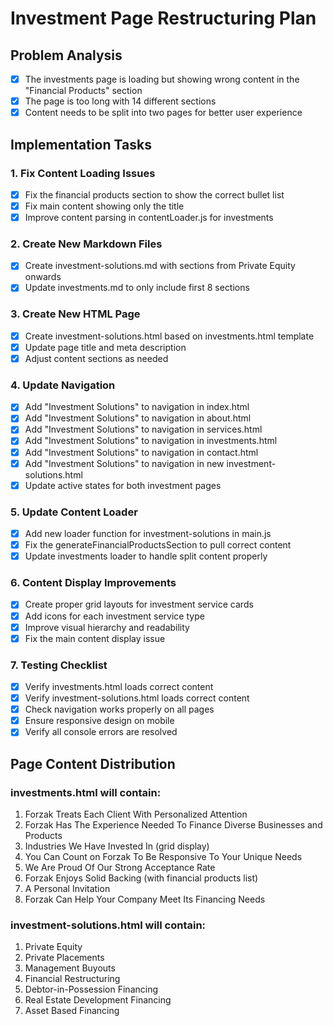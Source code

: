 # Investment Page Restructuring Plan

## Problem Analysis
- [x] The investments page is loading but showing wrong content in the "Financial Products" section
- [x] The page is too long with 14 different sections
- [x] Content needs to be split into two pages for better user experience

## Implementation Tasks

### 1. Fix Content Loading Issues
- [x] Fix the financial products section to show the correct bullet list
- [x] Fix main content showing only the title
- [x] Improve content parsing in contentLoader.js for investments

### 2. Create New Markdown Files
- [x] Create investment-solutions.md with sections from Private Equity onwards
- [x] Update investments.md to only include first 8 sections

### 3. Create New HTML Page
- [x] Create investment-solutions.html based on investments.html template
- [x] Update page title and meta description
- [x] Adjust content sections as needed

### 4. Update Navigation
- [x] Add "Investment Solutions" to navigation in index.html
- [x] Add "Investment Solutions" to navigation in about.html
- [x] Add "Investment Solutions" to navigation in services.html
- [x] Add "Investment Solutions" to navigation in investments.html
- [x] Add "Investment Solutions" to navigation in contact.html
- [x] Add "Investment Solutions" to navigation in new investment-solutions.html
- [x] Update active states for both investment pages

### 5. Update Content Loader
- [x] Add new loader function for investment-solutions in main.js
- [x] Fix the generateFinancialProductsSection to pull correct content
- [x] Update investments loader to handle split content properly

### 6. Content Display Improvements
- [x] Create proper grid layouts for investment service cards
- [x] Add icons for each investment service type
- [x] Improve visual hierarchy and readability
- [x] Fix the main content display issue

### 7. Testing Checklist
- [x] Verify investments.html loads correct content
- [x] Verify investment-solutions.html loads correct content
- [x] Check navigation works properly on all pages
- [x] Ensure responsive design on mobile
- [x] Verify all console errors are resolved

## Page Content Distribution

### investments.html will contain:
1. Forzak Treats Each Client With Personalized Attention
2. Forzak Has The Experience Needed To Finance Diverse Businesses and Products
3. Industries We Have Invested In (grid display)
4. You Can Count on Forzak To Be Responsive To Your Unique Needs
5. We Are Proud Of Our Strong Acceptance Rate
6. Forzak Enjoys Solid Backing (with financial products list)
7. A Personal Invitation
8. Forzak Can Help Your Company Meet Its Financing Needs

### investment-solutions.html will contain:
1. Private Equity
2. Private Placements
3. Management Buyouts
4. Financial Restructuring
5. Debtor-in-Possession Financing
6. Real Estate Development Financing
7. Asset Based Financing